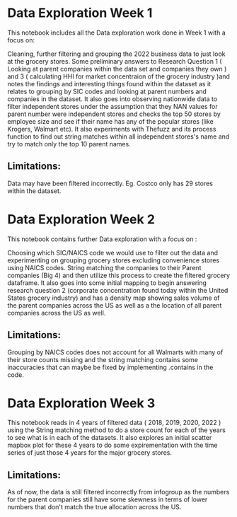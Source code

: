 # Data Exploration Week 1

This notebook includes all the Data exploration work done in Week 1 with a focus on:

Cleaning, further filtering and grouping the 2022 business data to just look at the grocery stores.
Some preliminary answers to Research Question 1 ( Looking at parent companies within the data set and companies they own ) and 3 ( calculating HHI for market concentraion of the grocery industry )and notes the findings and interesting things found within the dataset as it relates to grouping by SIC codes and looking at parent numbers and companies in the dataset.
It also goes into observing nationwide data to filter independent stores under the assumption that they NAN values for parent number were independent stores and checks the top 50 stores by employee size and see if their name has any of the popular stores (like Krogers, Walmart etc). It also experiments with Thefuzz and its process function to find out string matches within all independent stores's name and try to match only the top 10 parent names.

## Limitations:

Data may have been filtered incorrectly. Eg. Costco only has 29 stores within the dataset.

# Data Exploration Week 2

This notebook contains further Data exploration with a focus on :

Choosing which SIC/NAICS code we would use to filter out the data and experimenting on grouping grocery stores excluding convenience stores using NAICS codes.
String matching the companies to their Parent companies (Big 4) and then utilize this process to create the filtered grocery dataframe.
It also goes into some initial mapping to begin answering research question 2 (corporate concentration found today within the United States grocery industry) and has a density map showing sales volume of the parent companies across the US as well as a the location of all parent companies across the US as well.

## Limitations:

Grouping by NAICS codes does not account for all Walmarts with many of their store counts missing and the string matching contains some inaccuracies that can maybe be fixed by implementing .contains in the code.

# Data Exploration Week 3

This notebook reads in 4 years of filtered data ( 2018, 2019, 2020, 2022 ) using the String matching method to do a store count for each of the years to see what is in each of the datasets. It also explores an initial scatter mapbox plot for these 4 years to do some expirementation with the time series of just those 4 years for the major grocery stores.

## Limitations:

As of now, the data is still filtered incorrectly from infogroup as the numbers for the parent companies still have some skewness in terms of lower numbers that don't match the true allocation across the US.
